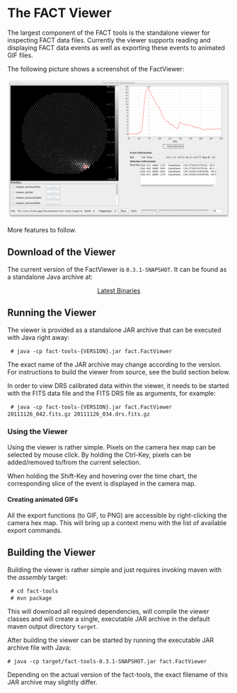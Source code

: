 # The FACT Viewer

The largest component of the FACT tools is the standalone viewer for
inspecting FACT data files. Currently the viewer supports reading and
displaying FACT data events as well as exporting these events to
animated GIF files.

The following picture shows a screenshot of the FactViewer:
<div style="text-align: center;">
   <img src="images/fact-viewer-screen1.png" style="width:700px;" />
</div>

More features to follow.
    
## Download of the Viewer

The current version of the FactViewer is `0.3.1-SNAPSHOT`. It can be found
as a standalone Java archive at:
<div style="text-align: center;">
   <a href="./binaries">Latest Binaries</a>
</div>
    
## Running the Viewer

The viewer is provided as a standalone JAR archive that can be
executed with Java right away:

     # java -cp fact-tools-{VERSION}.jar fact.FactViewer
     
The exact name of the JAR archive may change according to the version.
For instructions to build the viewer from source, see the build section
below.

In order to view DRS calibrated data within the viewer, it needs to
be started with the FITS data file and the FITS DRS file as arguments,
for example:

     # java -cp fact-tools-{VERSION}.jar fact.FactViewer 20111126_042.fits.gz 20111126_034.drs.fits.gz


### Using the Viewer

Using the viewer is rather simple. Pixels on the camera hex map
can be selected by mouse click. By holding the Ctrl-Key, pixels can
be added/removed to/from the current selection.

When holding the Shift-Key and hovering over the time chart, the
corresponding slice of the event is displayed in the camera map.


#### Creating animated GIFs

All the export functions (to GIF, to PNG) are accessible by
right-clicking the camera hex map. This will bring up a context
menu with the list of available export commands.



## Building the Viewer

Building the viewer is rather simple and just requires invoking
maven with the *assembly* target:

     # cd fact-tools
     # mvn package
     
This will download all required dependencies, will compile the
viewer classes and will create a single, executable JAR archive
in the default maven output directory `target`.

After building the viewer can be started by running the executable
JAR archive file with Java:

    # java -cp target/fact-tools-0.3.1-SNAPSHOT.jar fact.FactViewer
    
Depending on the actual version of the fact-tools, the exact filename
of this JAR archive may slightly differ.
